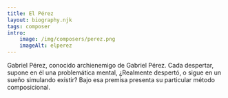 ```yaml
---
title: El Pérez
layout: biography.njk
tags: composer
intro:
    image: /img/composers/perez.png
    imageAlt: elperez
---
```


Gabriel Pérez, conocido archienemigo de Gabriel Pérez. Cada despertar, supone en él una problemática mental,
¿Realmente despertó, o sigue en un sueño simulando existir? Bajo esa premisa presenta su particular método composicional. 